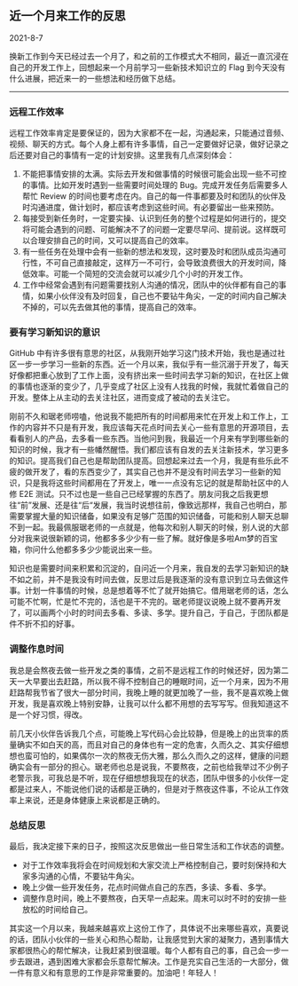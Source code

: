 ## 近一个月来工作的反思

2021-8-7

换新工作到今天已经过去一个月了，和之前的工作模式大不相同，最近一直沉浸在自己的开发工作上，回想起来一个月前学习一些新技术知识立的 Flag 到今天没有什么进展，把近来一的一些想法和经历做下总结。

--------

### 远程工作效率

远程工作效率肯定是要保证的，因为大家都不在一起，沟通起来，只能通过音频、视频、聊天的方式。每个人身上都有许多事情，自己一定要做好记录，做好记录之后还要对自己的事情有一定的计划安排。这里我有几点深刻体会：

1. 不能把事情安排的太满。实际去开发和做事情的时候很可能会出现一些不可控的事情。比如开发时遇到一些需要时间处理的 Bug。完成开发任务后需要多人帮忙 Review 的时间也要考虑在内。自己的每一件事都要及时和团队的伙伴及时沟通进度，做计划时，都应该考虑到这些时间。有必要留出一些来预防。
2. 每接受到新任务时，一定要实操、认识到任务的整个过程是如何进行的，提交将可能会遇到的问题、可能解决不了的问题一定要尽早问、提前说。这样既可以合理安排自己的时间，又可以提高自己的效率。
3. 有一些任务在处理中会有一些新的想法和发现，这时要及时和团队成员沟通可行性，不可自己直接敲定，这样万一不可行，会导致浪费很大的开发时间，降低效率。可能一个简短的交流会就可以减少几个小时的开发工作。
4. 工作中经常会遇到有问题需要找别人沟通的情况，团队中的伙伴都有自己的事情，如果小伙伴没有及时回复，自己也不要钻牛角尖，一定的时间内自己解决不掉的，可以先去做其他的事情，提高自己的效率。

### 要有学习新知识的意识

GitHub 中有许多很有意思的社区，从我刚开始学习这门技术开始，我也是通过社区一步一步学习一些新的东西。近一个月以来，我似乎有一些沉溺于开发了，每天好像都把重心放到了工作上面，没有挤出来一些时间去学习新的知识，在社区上做的事情也逐渐的变少了，几乎变成了社区上没有人找我的时候，我就忙着做自己的开发。整体上从主动的去关注社区，进而变成了被动的去关注它。

刚前不久和琚老师唠嗑，他说我不能把所有的时间都用来忙在开发上和工作上，工作的内容并不只是有开发，我应该每天花点时间去关心一些有意思的开源项目，去看看别人的产品，去多看一些东西。当他问到我，我最近一个月来有学到哪些新的知识的时候，我才有一些幡然醒悟。我们都应该有自发的去关注新技术，学习更多的知识。提高我们自己也是帮助团队提高。回想起来过去一个月，我是有些乐此不疲的做开发了，看的东西变少了，其实自己也并不是没有时间去学习一些新的知识，只是我将这些时间都用在了开发上，唯一一点没有忘记的就是帮助社区中的人修 E2E 测试。只不过也是一些自己已经掌握的东西了。朋友问我之后我更想往“前”发展、还是往“后“发展，我当时说想往前，像致远那样，我自己也明白，那需要掌握大量的知识储备，如果没有足够广范围的知识储备，可能和别人聊天总聊不到一起。我最佩服琚老师的一点就是，他每次和别人聊天的时候，别人说的大部分对我来说很新颖的词，他都多多少少有一些了解。就好像是多啦Am梦的百宝箱，你问什么他都多多少少能说出来一些。

知识也是需要时间来积累和沉淀的，自问近一个月来，我自发的去学习新知识的缺不如之前，并不是我没有时间去做，反思过后是我逐渐的没有意识到立马去做这件事。计划一件事情的时候，总是想着等不忙了就开始搞它。借用琚老师的话，怎么可能不忙啊，忙是忙不完的，活也是干不完的。琚老师提议说晚上就不要再开发了，可以画两个小时的时间去多看、多读、多学。提升自己，于自己，于团队都是件不折不扣的好事。

### 调整作息时间

我总是会熬夜去做一些开发之类的事情，之前不是远程工作的时候还好，因为第二天一大早要出去赶路，所以我不得不控制自己的睡眠时间，近一个月来，因为不用赶路帮我节省了很大一部分时间，我晚上睡的就更加晚了一些，我不是喜欢晚上做开发，我是喜欢晚上特别安静，让我可以什么都不用想的去写写写。但我知道这不是一个好习惯，得改。

前几天小伙伴告诉我几个点，可能晚上写代码心会比较静，但是晚上的出货率的质量确实不如白天的高，而且对自己的身体也有一定的危害，久而久之、其实仔细想想也蛮可怕的，如果偶尔一次的熬夜无伤大雅，那么久而久之的这样，健康的问题确实会有一部分的担心。琚老师也总是说我，不要熬夜，之前也给我举过不少例子老警示我，可我总是不听，现在仔细想想我现在的状态，团队中很多的小伙伴一定都是过来人，不能说他们说的话都是正确的，但是对于熬夜这件事，不论从工作效率上来说，还是身体健康上来说都是正确的。

### 总结反思

最后，我决定接下来的日子，按照这次反思做出一些日常生活和工作状态的调整。

- 对于工作效率我将会在时间规划和大家交流上严格控制自己，要时刻保持和大家多沟通的心情，不要钻牛角尖。
- 晚上少做一些开发任务，花点时间做点自己的东西，多读、多看、多学。
- 调整作息时间，晚上不要熬夜，白天早一点起来。周末可以时不时的安排一些放松的时间给自己。

其实这一个月以来，我越来越喜欢上这份工作了，具体说不出来哪些喜欢，真要说的话，团队小伙伴的一些关心和热心帮助，让我感觉到大家的凝聚力，遇到事情大家都很热心的帮忙解决，让我赶紧到很温暖。每个人都有自己的事，自己会一步一步去跟进，遇到困难大家都会乐意帮忙解决。工作是充实自己生活的一大部分，做一件有意义和有意思的工作是非常重要的。加油吧！年轻人！
